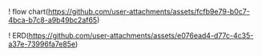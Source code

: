 ! flow chart(https://github.com/user-attachments/assets/fcfb9e79-b0c7-4bca-b7c8-a9b49bc2af65)

! ERD(https://github.com/user-attachments/assets/e076ead4-d77c-4c35-a37e-73996fa7e85e)
